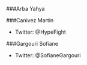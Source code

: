 ###Arba Yahya

###Canivez Martin
- Twitter: @HypeFight

###Gargouri Sofiane
- Twitter: @SofianeGargouri